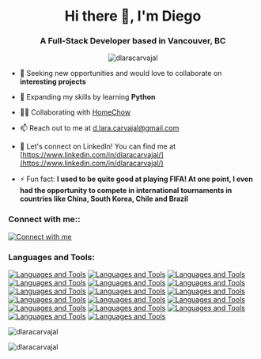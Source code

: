 <h1 align="center">Hi there 👋, I'm Diego</h1>
<h3 align="center">A Full-Stack Developer based in Vancouver, BC</h3>
<p align="center"><img src="https://github-readme-stats.vercel.app/api/top-langs?username=dlaracarvajal&show_icons=true&theme=dark&text_color=ffffff&locale=en&layout=compact" alt="dlaracarvajal" /></p>

- 🤝 Seeking new opportunities and would love to collaborate on **interesting projects**

- 🌱 Expanding my skills by learning **Python**

- 👨‍💻 Collaborating with [HomeChow](https://homechow.ca)

- 📫 Reach out to me at <a href="mailto:d.lara.carvajal@gmail.com">d.lara.carvajal@gmail.com</a>

- 📄 Let's connect on LinkedIn! You can find me at [https://www.linkedin.com/in/dlaracarvajal/](https://www.linkedin.com/in/dlaracarvajal/)

- ⚡ Fun fact: **I used to be quite good at playing FIFA! At one point, I even had the opportunity to compete in international tournaments in countries like China, South Korea, Chile and Brazil**

### Connect with me::
[![Connect with me](https://skillicons.dev/icons?i=linkedin)](https://www.linkedin.com/in/dlaracarvajal/)

### Languages and Tools:
[![Languages and Tools](https://skillicons.dev/icons?i=javascript)](https://developer.mozilla.org/en-US/docs/Web/JavaScript)
[![Languages and Tools](https://skillicons.dev/icons?i=typescript)](https://www.typescriptlang.org)
[![Languages and Tools](https://skillicons.dev/icons?i=react)](https://reactjs.org)
[![Languages and Tools](https://skillicons.dev/icons?i=nextjs)](https://nextjs.org/docs)
[![Languages and Tools](https://skillicons.dev/icons?i=nodejs)](https://nodejs.org/en)
[![Languages and Tools](https://skillicons.dev/icons?i=express)](https://expressjs.com)
[![Languages and Tools](https://skillicons.dev/icons?i=mongodb)](https://www.mongodb.com)
[![Languages and Tools](https://skillicons.dev/icons?i=mysql)](https://www.mysql.com)
[![Languages and Tools](https://skillicons.dev/icons?i=firebase)](https://firebase.google.com/)
[![Languages and Tools](https://skillicons.dev/icons?i=html)](https://developer.mozilla.org/en-US/docs/Glossary/HTML5)
[![Languages and Tools](https://skillicons.dev/icons?i=css)](https://www.w3.org/TR/CSS/#css)
[![Languages and Tools](https://skillicons.dev/icons?i=tailwind)](https://tailwindcss.com)
[![Languages and Tools](https://skillicons.dev/icons?i=sass)](https://sass-lang.com)
[![Languages and Tools](https://skillicons.dev/icons?i=git)](https://git-scm.com/)
[![Languages and Tools](https://skillicons.dev/icons?i=figma)](https://www.figma.com/)
[![Languages and Tools](https://skillicons.dev/icons?i=illustrator)](https://www.adobe.com/ca/products/illustrator.html)
[![Languages and Tools](https://skillicons.dev/icons?i=photoshop)](https://www.adobe.com/ca/products/photoshop.html)
    
<p><img src="https://github-readme-stats.vercel.app/api?username=dlaracarvajal&show_icons=true&theme=dark&text_color=ffffff&locale=en" alt="dlaracarvajal" /></p>
    
<p><img src="https://github-readme-streak-stats.herokuapp.com/?user=dlaracarvajal&theme=dark" alt="dlaracarvajal" /></p>
